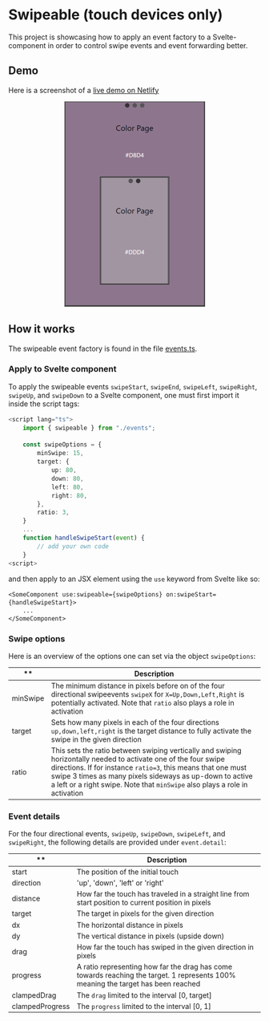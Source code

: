 # Swipeable (touch devices only)
This project is showcasing how to apply an event factory to a Svelte-component in order to control swipe events and event forwarding better.

## Demo
Here is a screenshot of a [live demo on Netlify](https://swipeable.netlify.app/)

<p align=center>
    <img src="./screenshots/screenshot1small.png" alt="Screenshot from Swipeable Mobile app">
</p>

## How it works
The swipeable event factory is found in the file [events.ts](./src/events.ts).

### Apply to Svelte component
To apply the swipeable events `swipeStart`, `swipeEnd`, `swipeLeft`, `swipeRight`, `swipeUp`, and `swipeDown` to a Svelte component, one must first import it inside the script tags:
```typescript
<script lang="ts">
    import { swipeable } from "./events";

    const swipeOptions = {
        minSwipe: 15,
        target: {
            up: 80,
            down: 80,
            left: 80,
            right: 80,
        },
        ratio: 3,
    }
    ...
    function handleSwipeStart(event) {
        // add your own code
    }
<script>
```
and then apply to an JSX element using the `use` keyword from Svelte like so:
```Svelte
<SomeComponent use:swipeable={swipeOptions} on:swipeStart={handleSwipeStart}>
    ...
</SomeComponent>
```

### Swipe options
Here is an overview of the options one can set via the object `swipeOptions`:

** | Description
--- | ---
minSwipe | The minimum distance in pixels before on of the four directional swipeevents `swipeX` for `X=Up,Down,Left,Right` is potentially activated. Note that `ratio` also plays a role in activation
target | Sets how many pixels in each of the four directions `up,down,left,right` is the target distance to fully activate the swipe in the given direction
ratio | This sets the ratio between swiping vertically and swiping horizontally needed to activate one of the four swipe directions. If for instance `ratio=3`, this means that one must swipe 3 times as many pixels sideways as up-down to active a left or a right swipe. Note that `minSwipe` also plays a role in activation

### Event details
For the four directional events, `swipeUp`, `swipeDown`, `swipeLeft`, and `swipeRight`, the following details are provided under `event.detail`:

** | Description
--- | ---
start | The position of the initial touch
direction | 'up', 'down', 'left' or 'right'
distance | How far the touch has traveled in a straight line from start position to current position in pixels
target | The target in pixels for the given direction
dx | The horizontal distance in pixels
dy | The vertical distance in pixels (upside down)
drag | How far the touch has swiped in the given direction in pixels 
progress | A ratio representing how far the drag has come towards reaching the target. 1 represents 100% meaning the target has been reached
clampedDrag | The `drag` limited to the interval [0, target]
clampedProgress | The `progress` limited to the interval [0, 1]
